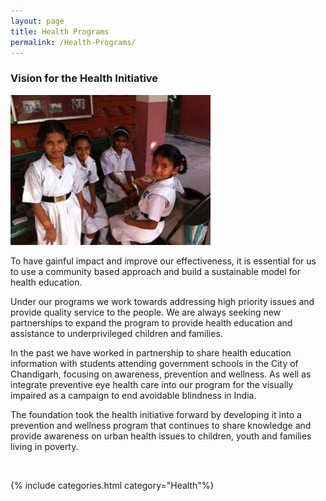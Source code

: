 ```yaml
---
layout: page
title: Health Programs
permalink: /Health-Programs/
---
```

### Vision for the Health Initiative

<div class="thumb tright">
<div class="thumbinner" style="width: 320px;"><a href="/images/field/health4.JPG"> <img src="/images/field/health4.JPG" alt=""> </a></div>
</div>

To have gainful impact and improve our effectiveness, it is essential for us to use a community based approach and build a sustainable model for health education.

Under our programs we work towards addressing high priority issues and provide quality service to the people. We are always seeking new partnerships to expand the program to provide health education and assistance to underprivileged children and families.

In the past we have worked in partnership to share health education information with students attending government schools in the City of Chandigarh, focusing on awareness, prevention and wellness. As well as integrate preventive eye health care into our program for the visually impaired as a campaign to end avoidable blindness in India.

The foundation took the health initiative forward by developing it into a prevention and wellness program that continues to share knowledge and provide awareness on urban health issues to children, youth and families living in poverty.

<div class="hr">&nbsp;</div>

{% include categories.html category="Health"%}
